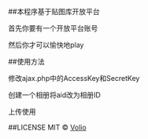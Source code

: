 ##本程序基于贴图库开放平台

首先你要有一个开放平台账号

然后你才可以愉快地play

##使用方法

修改ajax.php中的AccessKey和SecretKey

创建一个相册将aid改为相册ID

上传使用

##LICENSE
MIT © [Volio](https://niconiconi.org)